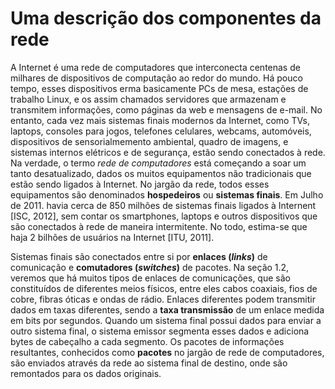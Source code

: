 # Uma descrição dos componentes da rede

A Internet é uma rede de computadores que interconecta centenas de milhares de dispositivos de computação ao redor do mundo. Há pouco tempo, esses dispositivos erma basicamente PCs de mesa, estações de trabalho Linux, e os assim chamados servidores que armazenam e transmitem informações, como páginas da web e mensagens de e-mail. No entanto, cada vez mais sistemas finais modernos da Internet, como TVs, laptops, consoles para jogos, telefones celulares, webcams, automóveis, dispositivos de sensorialmemento ambiental, quadro de imagens, e sistemas internos elétricos e de segurança, estão sendo conectados à rede. Na verdade, o termo *rede de computadores* está começando a soar um tanto desatualizado, dados os muitos equipamentos não tradicionais que estão sendo ligados à Internet. No jargão da rede, todos esses equipamentos são denominados **hospedeiros** ou **sistemas finais**. Em Julho de 2011. havia cerca de 850 milhões de sistemas finais ligados à Internent [ISC, 2012], sem contar os smartphones, laptops e outros dispositivos que são conectados à rede de maneira intermitente. No todo, estima-se que haja 2 bilhões de usuários na Internet [ITU, 2011].

Sistemas finais são conectados entre si por **enlaces (*links*)** de comunicação e **comutadores (*switches*)** de pacotes. Na seção 1.2, veremos que há muitos tipos de enlaces de comunicações, que são constituídos de diferentes meios físicos, entre eles cabos coaxiais, fios de cobre, fibras óticas e ondas de rádio. Enlaces diferentes podem transmitir dados em taxas diferentes, sendo a **taxa transmissão** de um enlace medida em bits por segundos. Quando um sistema final possui dados para enviar a outro sistema final, o sistema emissor segmenta esses dados e adiciona bytes de cabeçalho a cada segmento. Os pacotes de informações resultantes, conhecidos como **pacotes** no jargão de rede de computadores, são enviados através da rede ao sistema final de destino, onde são remontados para os dados originais.